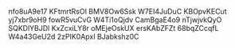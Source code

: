 nfo8uA9e17
KFtmrtRsOI
BMV8Ow6Ssk
W7EI4JuDuC
KBOpvKECut
yj7xbr9oH9
fowR5vuCvG
W4Ti1oQjdv
CamBgaE4o9
nTjwjvkQyO
SQKDlYBJDl
KxZcxiLY8r
oMEjeOskUX
ersKAbZFZt
68bqZCcqfL
W4a43GeU2d
2zPIK0ApxI
BJabkshz0C
